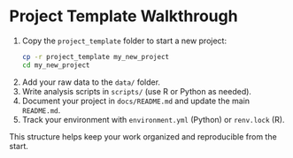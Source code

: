 # Project Template Walkthrough

1. Copy the `project_template` folder to start a new project:
	```sh
	cp -r project_template my_new_project
	cd my_new_project
	```
2. Add your raw data to the `data/` folder.
3. Write analysis scripts in `scripts/` (use R or Python as needed).
4. Document your project in `docs/README.md` and update the main `README.md`.
5. Track your environment with `environment.yml` (Python) or `renv.lock` (R).

This structure helps keep your work organized and reproducible from the start.

